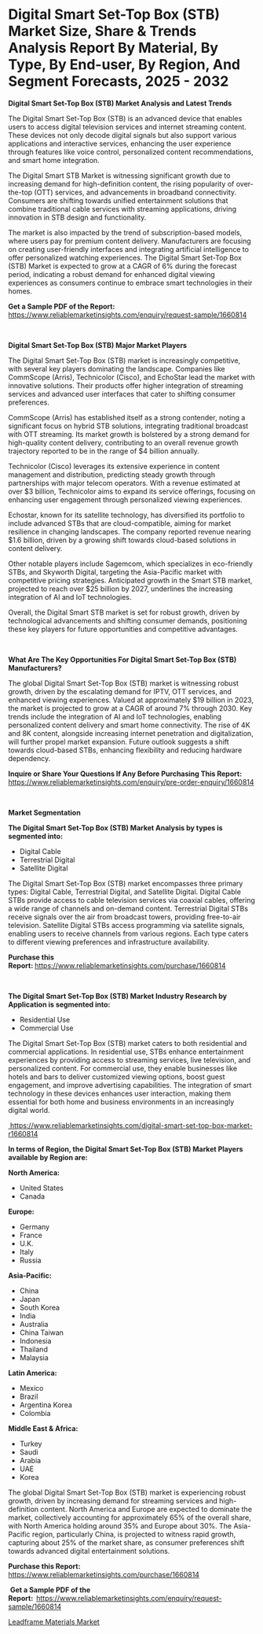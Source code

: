<p><h1>Digital Smart Set-Top Box (STB) Market Size, Share & Trends Analysis Report By Material, By Type, By End-user, By Region, And Segment Forecasts, 2025 - 2032</h1></p><p><strong>Digital Smart Set-Top Box (STB) Market Analysis and Latest Trends</strong></p>
<p><p>The Digital Smart Set-Top Box (STB) is an advanced device that enables users to access digital television services and internet streaming content. These devices not only decode digital signals but also support various applications and interactive services, enhancing the user experience through features like voice control, personalized content recommendations, and smart home integration.</p><p>The Digital Smart STB Market is witnessing significant growth due to increasing demand for high-definition content, the rising popularity of over-the-top (OTT) services, and advancements in broadband connectivity. Consumers are shifting towards unified entertainment solutions that combine traditional cable services with streaming applications, driving innovation in STB design and functionality.</p><p>The market is also impacted by the trend of subscription-based models, where users pay for premium content delivery. Manufacturers are focusing on creating user-friendly interfaces and integrating artificial intelligence to offer personalized watching experiences. The Digital Smart Set-Top Box (STB) Market is expected to grow at a CAGR of 6% during the forecast period, indicating a robust demand for enhanced digital viewing experiences as consumers continue to embrace smart technologies in their homes.</p></p>
<p><strong>Get a Sample PDF of the Report:&nbsp;</strong> <a href="https://www.reliablemarketinsights.com/enquiry/request-sample/1660814?utm_campaign=1894&utm_medium=2&utm_source=Github&utm_content=ia&utm_term=17012025&utm_id=digital-smart-set-top-box-stb">https://www.reliablemarketinsights.com/enquiry/request-sample/1660814</a></p>
<p>&nbsp;</p>
<p><strong>Digital Smart Set-Top Box (STB) Major Market Players</strong></p>
<p><p>The Digital Smart Set-Top Box (STB) market is increasingly competitive, with several key players dominating the landscape. Companies like CommScope (Arris), Technicolor (Cisco), and EchoStar lead the market with innovative solutions. Their products offer higher integration of streaming services and advanced user interfaces that cater to shifting consumer preferences.</p><p>CommScope (Arris) has established itself as a strong contender, noting a significant focus on hybrid STB solutions, integrating traditional broadcast with OTT streaming. Its market growth is bolstered by a strong demand for high-quality content delivery, contributing to an overall revenue growth trajectory reported to be in the range of $4 billion annually.</p><p>Technicolor (Cisco) leverages its extensive experience in content management and distribution, predicting steady growth through partnerships with major telecom operators. With a revenue estimated at over $3 billion, Technicolor aims to expand its service offerings, focusing on enhancing user engagement through personalized viewing experiences.</p><p>Echostar, known for its satellite technology, has diversified its portfolio to include advanced STBs that are cloud-compatible, aiming for market resilience in changing landscapes. The company reported revenue nearing $1.6 billion, driven by a growing shift towards cloud-based solutions in content delivery.</p><p>Other notable players include Sagemcom, which specializes in eco-friendly STBs, and Skyworth Digital, targeting the Asia-Pacific market with competitive pricing strategies. Anticipated growth in the Smart STB market, projected to reach over $25 billion by 2027, underlines the increasing integration of AI and IoT technologies.</p><p>Overall, the Digital Smart STB market is set for robust growth, driven by technological advancements and shifting consumer demands, positioning these key players for future opportunities and competitive advantages.</p></p>
<p>&nbsp;</p>
<p><strong>What Are The Key Opportunities For Digital Smart Set-Top Box (STB) Manufacturers?</strong></p>
<p><p>The global Digital Smart Set-Top Box (STB) market is witnessing robust growth, driven by the escalating demand for IPTV, OTT services, and enhanced viewing experiences. Valued at approximately $19 billion in 2023, the market is projected to grow at a CAGR of around 7% through 2030. Key trends include the integration of AI and IoT technologies, enabling personalized content delivery and smart home connectivity. The rise of 4K and 8K content, alongside increasing internet penetration and digitalization, will further propel market expansion. Future outlook suggests a shift towards cloud-based STBs, enhancing flexibility and reducing hardware dependency.</p></p>
<p><strong>Inquire or Share Your Questions If Any Before Purchasing This Report:</strong> <a href="https://www.reliablemarketinsights.com/enquiry/pre-order-enquiry/1660814?utm_campaign=1894&utm_medium=2&utm_source=Github&utm_content=ia&utm_term=17012025&utm_id=digital-smart-set-top-box-stb">https://www.reliablemarketinsights.com/enquiry/pre-order-enquiry/1660814</a></p>
<p>&nbsp;</p>
<p><strong>Market Segmentation</strong></p>
<p><strong>The Digital Smart Set-Top Box (STB) Market Analysis by types is segmented into:</strong></p>
<p><ul><li>Digital Cable</li><li>Terrestrial Digital</li><li>Satellite Digital</li></ul></p>
<p><p>The Digital Smart Set-Top Box (STB) market encompasses three primary types: Digital Cable, Terrestrial Digital, and Satellite Digital. Digital Cable STBs provide access to cable television services via coaxial cables, offering a wide range of channels and on-demand content. Terrestrial Digital STBs receive signals over the air from broadcast towers, providing free-to-air television. Satellite Digital STBs access programming via satellite signals, enabling users to receive channels from various regions. Each type caters to different viewing preferences and infrastructure availability.</p></p>
<p><strong>Purchase this Report:&nbsp;</strong><a href="https://www.reliablemarketinsights.com/purchase/1660814?utm_campaign=1894&utm_medium=2&utm_source=Github&utm_content=ia&utm_term=17012025&utm_id=digital-smart-set-top-box-stb">https://www.reliablemarketinsights.com/purchase/1660814</a></p>
<p>&nbsp;</p>
<p><strong>The Digital Smart Set-Top Box (STB) Market Industry Research by Application is segmented into:</strong></p>
<p><ul><li>Residential Use</li><li>Commercial Use</li></ul></p>
<p><p>The Digital Smart Set-Top Box (STB) market caters to both residential and commercial applications. In residential use, STBs enhance entertainment experiences by providing access to streaming services, live television, and personalized content. For commercial use, they enable businesses like hotels and bars to deliver customized viewing options, boost guest engagement, and improve advertising capabilities. The integration of smart technology in these devices enhances user interaction, making them essential for both home and business environments in an increasingly digital world.</p></p>
<p><a href="https://www.reliablemarketinsights.com/digital-smart-set-top-box-market-r1660814?utm_campaign=1894&utm_medium=2&utm_source=Github&utm_content=ia&utm_term=17012025&utm_id=digital-smart-set-top-box-stb">&nbsp;https://www.reliablemarketinsights.com/digital-smart-set-top-box-market-r1660814</a></p>
<p><strong>In terms of Region, the Digital Smart Set-Top Box (STB) Market Players available by Region are:</strong></p>
<p>
    <p> <strong> North America: </strong>
        <ul>
            <li>United States</li>
            <li>Canada</li>
        </ul>
        </p> 
    <p> <strong> Europe: </strong>
        <ul>
            <li>Germany</li>
            <li>France</li>
            <li>U.K.</li>
            <li>Italy</li>
            <li>Russia</li>
        </ul>
        </p> 
    <p> <strong> Asia-Pacific: </strong>
        <ul>
            <li>China</li>
            <li>Japan</li>
            <li>South Korea</li>
            <li>India</li>
            <li>Australia</li>
            <li>China Taiwan</li>
            <li>Indonesia</li>
            <li>Thailand</li>
            <li>Malaysia</li>
        </ul>
        </p> 
    <p> <strong> Latin America: </strong>
        <ul>
            <li>Mexico</li>
            <li>Brazil</li>
            <li>Argentina Korea</li>
            <li>Colombia</li>
        </ul>
        </p> 
    <p> <strong> Middle East & Africa: </strong>
        <ul>
            <li>Turkey</li>
            <li>Saudi</li>
            <li>Arabia</li>
            <li>UAE</li>
            <li>Korea</li>
        </ul>
    </p>
    </p>
<p><p>The global Digital Smart Set-Top Box (STB) market is experiencing robust growth, driven by increasing demand for streaming services and high-definition content. North America and Europe are expected to dominate the market, collectively accounting for approximately 65% of the overall share, with North America holding around 35% and Europe about 30%. The Asia-Pacific region, particularly China, is projected to witness rapid growth, capturing about 25% of the market share, as consumer preferences shift towards advanced digital entertainment solutions.</p></p>
<p><strong>Purchase this Report: </strong><a href="https://www.reliablemarketinsights.com/purchase/1660814?utm_campaign=1894&utm_medium=2&utm_source=Github&utm_content=ia&utm_term=17012025&utm_id=digital-smart-set-top-box-stb">https://www.reliablemarketinsights.com/purchase/1660814</a></p>
<p>&nbsp;<strong>Get a Sample PDF of the Report:&nbsp;&nbsp;</strong><a href="https://www.reliablemarketinsights.com/enquiry/request-sample/1660814?utm_campaign=1894&utm_medium=2&utm_source=Github&utm_content=ia&utm_term=17012025&utm_id=digital-smart-set-top-box-stb">https://www.reliablemarketinsights.com/enquiry/request-sample/1660814</a></p>
<p><strong></strong></p>
<p><p><a href="https://github.com/marloy8/Market-Research-Report-List-6/blob/main/leadframe-materials-market.md?utm_campaign=1894&utm_medium=2&utm_source=Github&utm_content=ia&utm_term=17012025&utm_id=digital-smart-set-top-box-stb">Leadframe Materials Market</a></p></p>